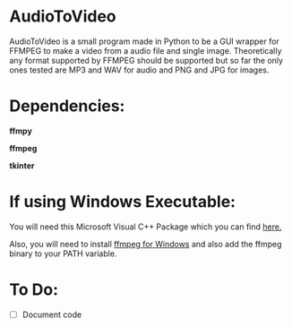 # AudioToVideo
AudioToVideo is a small program made in Python to be a GUI wrapper for FFMPEG to make a video from a audio file and single image.
Theoretically any format supported by FFMPEG should be supported but so far the only ones tested are MP3 and WAV for audio and PNG and JPG for images.

# Dependencies:

**ffmpy**

**ffmpeg**

**tkinter**


# If using Windows Executable:

You will need this Microsoft Visual C++ Package which you can find [here.](http://www.microsoft.com/downloads/en/details.aspx?FamilyID=9b2da534-3e03-4391-8a4d-074b9f2bc1bf&displaylang=en)

Also, you will need to install [ffmpeg for Windows](https://ffmpeg.zeranoe.com/builds/) and also add the ffmpeg binary to your PATH variable.

# To Do:

- [ ] Document code

